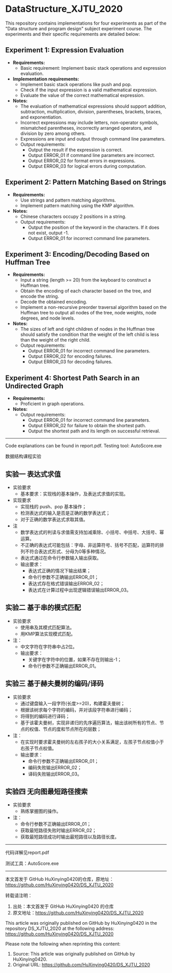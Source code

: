 # DataStructure_XJTU_2020

This repository contains implementations for four experiments as part of the "Data structure and program design" subject experiment course. The experiments and their specific requirements are detailed below:

## Experiment 1: Expression Evaluation
* **Requirements:**
  * Basic requirement: Implement basic stack operations and expression evaluation.
* **Implementation requirements:**
  * Implement basic stack operations like push and pop.
  * Check if the input expression is a valid mathematical expression.
  * Evaluate the value of the correct mathematical expression.
* **Notes:**
  * The evaluation of mathematical expressions should support addition, subtraction, multiplication, division, parentheses, brackets, braces, and exponentiation.
  * Incorrect expressions may include letters, non-operator symbols, mismatched parentheses, incorrectly arranged operators, and division by zero among others.
  * Expressions are input and output through command line parameters.
  * Output requirements:
    * Output the result if the expression is correct.
    * Output ERROR_01 if command line parameters are incorrect.
    * Output ERROR_02 for format errors in expressions.
    * Output ERROR_03 for logical errors during computation.

## Experiment 2: Pattern Matching Based on Strings
* **Requirements:**
  * Use strings and pattern matching algorithms.
  * Implement pattern matching using the KMP algorithm.
* **Notes:**
  * Chinese characters occupy 2 positions in a string.
  * Output requirements:
    * Output the position of the keyword in the characters. If it does not exist, output -1.
    * Output ERROR_01 for incorrect command line parameters.

## Experiment 3: Encoding/Decoding Based on Huffman Tree
* **Requirements:**
  * Input a string (length >= 20) from the keyboard to construct a Huffman tree.
  * Obtain the encoding of each character based on the tree, and encode the string.
  * Decode the obtained encoding.
  * Implement a non-recursive preorder traversal algorithm based on the Huffman tree to output all nodes of the tree, node weights, node degrees, and node levels.
* **Notes:**
  * The sizes of left and right children of nodes in the Huffman tree should satisfy the condition that the weight of the left child is less than the weight of the right child.
  * Output requirements:
    * Output ERROR_01 for incorrect command line parameters.
    * Output ERROR_02 for encoding failures.
    * Output ERROR_03 for decoding failures.

## Experiment 4: Shortest Path Search in an Undirected Graph
* **Requirements:**
  * Proficient in graph operations.
* **Notes:**
  * Output requirements:
    * Output ERROR_01 for incorrect command line parameters.
    * Output ERROR_02 for failure to obtain the shortest path.
    * Output the shortest path and its length on successful retrieval.

---
Code explanations can be found in report.pdf.
Testing tool: AutoScore.exe

数据结构课程实验
## 实验一 表达式求值
* 实验要求
  * 基本要求：实现栈的基本操作，及表达式求值的实现。
* 实现要求
  * 实现栈的 push、pop 基本操作；
  * 检测表达式的输入是否是正确的数学表达式；
  * 对于正确的数学表达式求取其值。
* 注
  * 数学表达式的判读与求值需支持加减乘除、小括号、中括号、大括号、幂运算。
  * 不正确的表达式可能包括：字母、非运算符号、括号不匹配，运算符的排列不符合表达式形式、分母为0等多种情况。
  * 表达式通过在命令行参数输入输出获取。
  * 输出要求：
    * 表达式正确的情况下输出结果；
    * 命令行参数不正确输出ERROR_01；
    * 表达式存在格式错误输出ERROR_02；
    * 表达式在计算过程中出现逻辑错误输出ERROR_03。

## 实验二 基于串的模式匹配
* 实验要求
  * 使用串及其模式匹配算法。
  * 用KMP算法实现模式匹配。
* 注：
  * 中文字符在字符串中占2位。
  * 输出要求：
    * 关键字在字符中的位置，如果不存在则输出-1；
    * 命令行参数不正确输出ERROR_01。

## 实验三 基于赫夫曼树的编码/译码
* 实验要求
  * 通过键盘输入一段字符(长度>=20)，构建霍夫曼树；
  * 根据该树求每个字符的编码，并对该段字符串进行编码；
  * 将得到的编码进行译码；
  * 基于该霍夫曼树，实现非递归的先序遍历算法，输出该树所有的节点、节点的权值、节点的度和节点所在的层数；
* 注：
  * 在实现时要求霍夫曼树的左右孩子的大小关系满足，左孩子节点权值小于右孩子节点权值。
  * 输出要求：
    * 命令行参数不正确输出ERROR_01；
    * 编码失败输出ERROR_02；
    * 译码失败输出ERROR_03。
## 实验四 无向图最短路径搜索
* 实验要求
  * 熟练掌握图的操作。
* 注：
  * 命令行参数不正确输出ERROR_01；
  * 获取最短路径失败时输出ERROR_02；
  * 获取最短路径成功时输出最短路径以及路径长度。
---
代码详解见report.pdf

测试工具：AutoScore.exe

---
本文首发于 GitHub HuXinying0420的仓库，原地址：https://github.com/HuXinying0420/DS_XJTU_2020
 
转载请注明：
 
1. 出处：本文首发于 GitHub HuXinying0420 的仓库
2. 原文地址：https://github.com/HuXinying0420/DS_XJTU_2020
 
This article was originally published on GitHub by HuXinying0420 in the repository DS_XJTU_2020 at the following address: https://github.com/HuXinying0420/DS_XJTU_2020

Please note the following when reprinting this content:

1. Source: This article was originally published on GitHub by HuXinying0420.
2. Original URL: https://github.com/HuXinying0420/DS_XJTU_2020
